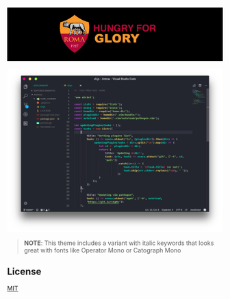![andromeda-logotype](images/asroma-cover.png)

![andromeda-screenshot](images/andromeda.png)

> **NOTE**: This theme includes a variant with italic keywords that looks great with fonts like Operator Mono or Catograph Mono

## License

[MIT](https://github.com/EliverLara/Andromeda/blob/master/LICENSE.md)
